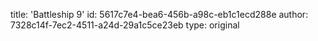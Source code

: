 title: 'Battleship 9'
id: 5617c7e4-bea6-456b-a98c-eb1c1ecd288e
author: 7328c14f-7ec2-4511-a24d-29a1c5ce23eb
type: original
